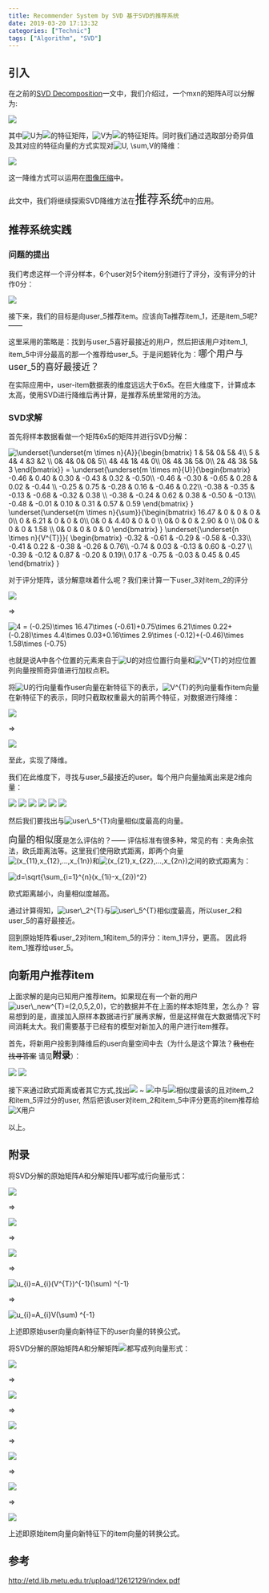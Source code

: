 ```yaml
---
title: Recommender System by SVD 基于SVD的推荐系统
date: 2019-03-20 17:13:32
categories: ["Technic"]
tags: ["Algorithm", "SVD"]
---
```


## 引入

在之前的[SVD Decomposition](https://dorianzi.github.io/2019/03/09/matrix_SVD_decomposition/)一文中，我们介绍过，一个mxn的矩阵A可以分解为:

<img src="https://latex.codecogs.com/gif.latex?\underset{m\times&space;n}{A}=\underset{m\times&space;m}{U}\underset{m\times&space;n}{\sum}\underset{n\times&space;n}{V^{T}}">

其中<img src="https://latex.codecogs.com/gif.latex?U" title="U" />为<img src="https://latex.codecogs.com/gif.latex?AA^{T}">的特征矩阵，<img src="https://latex.codecogs.com/gif.latex?V" title="V" />为<img src="https://latex.codecogs.com/gif.latex?A^{T}A">的特征矩阵。同时我们通过选取部分奇异值及其对应的特征向量的方式实现对<img src="https://latex.codecogs.com/gif.latex?U,&space;\sum,V" title="U, \sum,V" />的降维：

<img src="https://github.com/DorianZi/algorithm_explained/blob/master/res/svd_cut_2.png?raw=true">

这一降维方式可以运用在[图像压缩](https://dorianzi.github.io/2019/03/10/image_compression_with_SVD/)中。

此文中，我们将继续探索SVD降维方法在<font size="5">推荐系统</font>中的应用。

## 推荐系统实践

### 问题的提出
我们考虑这样一个评分样本，6个user对5个item分别进行了评分，没有评分的计作0分：

<img src="https://github.com/DorianZi/algorithm_explained/raw/master/res/svd_recommender_data_2.png">

接下来，我们的目标是向user_5推荐item。应该向Ta推荐item_1，还是item_5呢? ——

这里采用的策略是：找到与user_5喜好最接近的用户，然后把该用户对item_1, item_5中评分最高的那一个推荐给user_5。于是问题转化为：<font size="4">哪个用户与user_5的喜好最接近？</font>

在实际应用中，user-item数据表的维度远远大于6x5。在巨大维度下，计算成本太高，使用SVD进行降维后再计算，是推荐系统里常用的方法。

### SVD求解
首先将样本数据看做一个矩阵6x5的矩阵并进行SVD分解：

<img src="https://latex.codecogs.com/png.latex?\underset{\underset{m&space;\times&space;n}{A}}{\begin{bmatrix}&space;1&space;&&space;5&&space;0&&space;5&&space;4\\&space;5&space;&&space;4&&space;4&space;&3&space;&2&space;\\&space;0&&space;4&&space;0&&space;0&&space;5\\&space;4&&space;4&&space;1&&space;4&&space;0\\&space;0&&space;4&&space;3&&space;5&&space;0\\&space;2&&space;4&&space;3&&space;5&&space;3&space;\end{bmatrix}}&space;=&space;\underset{\underset{m&space;\times&space;m}{U}}{\begin{bmatrix}&space;-0.46&space;&&space;0.40&space;&&space;0.30&space;&&space;-0.43&space;&&space;0.32&space;&&space;-0.50\\&space;-0.46&space;&&space;-0.30&space;&&space;-0.65&space;&&space;0.28&space;&&space;0.02&space;&&space;-0.44&space;\\&space;-0.25&space;&&space;0.75&space;&&space;-0.28&space;&&space;0.16&space;&&space;-0.46&space;&&space;0.22\\&space;-0.38&space;&&space;-0.35&space;&&space;-0.13&space;&&space;-0.68&space;&&space;-0.32&space;&&space;0.38&space;\\&space;-0.38&space;&&space;-0.24&space;&&space;0.62&space;&&space;0.38&space;&&space;-0.50&space;&&space;-0.13\\&space;-0.48&space;&&space;-0.01&space;&&space;0.10&space;&&space;0.31&space;&&space;0.57&space;&&space;0.59&space;\end{bmatrix}&space;}&space;\underset{\underset{m&space;\times&space;n}{\sum}}{\begin{bmatrix}&space;16.47&space;&&space;0&space;&&space;0&space;&&space;0&space;&&space;0\\&space;0&space;&&space;6.21&space;&&space;0&space;&&space;0&space;&&space;0\\&space;0&&space;0&space;&&space;4.40&space;&&space;0&space;&&space;0&space;\\&space;0&&space;0&space;&&space;0&space;&&space;2.90&space;&&space;0&space;\\&space;0&&space;0&space;&&space;0&space;&&space;0&space;&&space;1.58&space;\\&space;0&&space;0&space;&&space;0&space;&&space;0&space;&&space;0&space;\end{bmatrix}&space;}&space;\underset{\underset{n&space;\times&space;n}{V^{T}}}{&space;\begin{bmatrix}&space;-0.32&space;&&space;-0.61&space;&&space;-0.29&space;&&space;-0.58&space;&&space;-0.33\\&space;-0.41&space;&&space;0.22&space;&&space;-0.38&space;&&space;-0.26&space;&&space;0.76\\&space;-0.74&space;&&space;0.03&space;&&space;-0.13&space;&&space;0.60&space;&&space;-0.27&space;\\&space;-0.39&space;&&space;-0.12&space;&&space;0.87&space;&&space;-0.20&space;&&space;0.19\\&space;0.17&space;&&space;-0.75&space;&&space;-0.03&space;&&space;0.45&space;&&space;0.45&space;\end{bmatrix}&space;}" title="\underset{\underset{m \times n}{A}}{\begin{bmatrix} 1 & 5& 0& 5& 4\\ 5 & 4& 4 &3 &2 \\ 0& 4& 0& 0& 5\\ 4& 4& 1& 4& 0\\ 0& 4& 3& 5& 0\\ 2& 4& 3& 5& 3 \end{bmatrix}} = \underset{\underset{m \times m}{U}}{\begin{bmatrix} -0.46 & 0.40 & 0.30 & -0.43 & 0.32 & -0.50\\ -0.46 & -0.30 & -0.65 & 0.28 & 0.02 & -0.44 \\ -0.25 & 0.75 & -0.28 & 0.16 & -0.46 & 0.22\\ -0.38 & -0.35 & -0.13 & -0.68 & -0.32 & 0.38 \\ -0.38 & -0.24 & 0.62 & 0.38 & -0.50 & -0.13\\ -0.48 & -0.01 & 0.10 & 0.31 & 0.57 & 0.59 \end{bmatrix} } \underset{\underset{m \times n}{\sum}}{\begin{bmatrix} 16.47 & 0 & 0 & 0 & 0\\ 0 & 6.21 & 0 & 0 & 0\\ 0& 0 & 4.40 & 0 & 0 \\ 0& 0 & 0 & 2.90 & 0 \\ 0& 0 & 0 & 0 & 1.58 \\ 0& 0 & 0 & 0 & 0 \end{bmatrix} } \underset{\underset{n \times n}{V^{T}}}{ \begin{bmatrix} -0.32 & -0.61 & -0.29 & -0.58 & -0.33\\ -0.41 & 0.22 & -0.38 & -0.26 & 0.76\\ -0.74 & 0.03 & -0.13 & 0.60 & -0.27 \\ -0.39 & -0.12 & 0.87 & -0.20 & 0.19\\ 0.17 & -0.75 & -0.03 & 0.45 & 0.45 \end{bmatrix} }" />

对于评分矩阵，该分解意味着什么呢？我们来计算一下user_3对item_2的评分

<img src="https://github.com/DorianZi/algorithm_explained/blob/master/res/recommender_rate_dot.png?raw=true">

=>

<img src="https://latex.codecogs.com/png.latex?4&space;=&space;(-0.25)\times&space;16.47\times&space;(-0.61)&plus;0.75\times&space;6.21\times&space;0.22&plus;(-0.28)\times&space;4.4\times&space;0.03&plus;0.16\times&space;2.9\times&space;(-0.12)&plus;(-0.46)\times&space;1.58\times&space;(-0.75)" title="4 = (-0.25)\times 16.47\times (-0.61)+0.75\times 6.21\times 0.22+(-0.28)\times 4.4\times 0.03+0.16\times 2.9\times (-0.12)+(-0.46)\times 1.58\times (-0.75)" />

也就是说A中各个位置的元素来自于<img src="https://latex.codecogs.com/png.latex?U" title="U" />的对应位置行向量和<img src="https://latex.codecogs.com/png.latex?V^{T}" title="V^{T}" />的对应位置列向量按照奇异值进行加权点积。

将<img src="https://latex.codecogs.com/png.latex?U" title="U" />的行向量看作user向量在新特征下的表示，<img src="https://latex.codecogs.com/png.latex?V^{T}" title="V^{T}" />的列向量看作item向量在新特征下的表示，同时只截取权重最大的前两个特征，对数据进行降维：

<img src="https://github.com/DorianZi/algorithm_explained/blob/master/res/recommender_system_svd_feature.png?raw=true">

=>

<img src="https://github.com/DorianZi/algorithm_explained/blob/master/res/recommender_system_svd_feature_cut.png?raw=true">

至此，实现了降维。

我们在此维度下，寻找与user_5最接近的user。每个用户向量抽离出来是2维向量：

<img src="https://latex.codecogs.com/gif.latex?user\_1^{T}&space;=&space;(-0.46,0.40)"/>

<img src="https://latex.codecogs.com/gif.latex?user\_2^{T}&space;=&space;(-0.46，-0.30)"/>

<img src="https://latex.codecogs.com/gif.latex?user\_3^{T}&space;=&space;(-0.25,0.75)"/>

<img src="https://latex.codecogs.com/gif.latex?user\_4^{T}&space;=&space;(-0.38,-0.35)"/>

<img src="https://latex.codecogs.com/gif.latex?user\_5^{T}&space;=&space;(-0.38，-0.24)"/>

<img src="https://latex.codecogs.com/gif.latex?user\_6^{T}&space;=&space;(-0.48,-0.01)"/>

然后我们要找出与<img src="https://latex.codecogs.com/gif.latex?user\_5^{T}" title="user\_5^{T}" />向量相似度最高的向量。

<font size="4">向量的相似度</font>是怎么评估的？—— 评估标准有很多种，常见的有：夹角余弦法，欧氏距离法等。这里我们使用欧式距离，即两个向量<img src="https://latex.codecogs.com/gif.latex?(x_{11},x_{12},...,x_{1n})" title="(x_{11},x_{12},...,x_{1n})" />和<img src="https://latex.codecogs.com/gif.latex?(x_{21},x_{22},...,x_{2n})" title="(x_{21},x_{22},...,x_{2n})" />之间的欧式距离为：

<img src="https://latex.codecogs.com/gif.latex?d=\sqrt{\sum_{i=1}^{n}(x_{1i}-x_{2i})^2}" title="d=\sqrt{\sum_{i=1}^{n}(x_{1i}-x_{2i})^2}" />

欧式距离越小，向量相似度越高。

通过计算得知，<img src="https://latex.codecogs.com/gif.latex?user\_2^{T}" title="user\_2^{T}" />与<img src="https://latex.codecogs.com/gif.latex?user\_5^{T}" title="user\_5^{T}" />相似度最高，所以user_2和user_5的喜好最接近。

回到原始矩阵看user_2对item_1和item_5的评分：item_1评分，更高。 因此将item_1推荐给user_5。

## 向新用户推荐item
上面求解的是向已知用户推荐item。如果现在有一个新的用户<img src="https://latex.codecogs.com/gif.latex?X=(2,0,5,2,0)" title="user\_new^{T}=(2,0,5,2,0)" />，它的数据并不在上面的样本矩阵里，怎么办？
容易想到的是，直接加入原样本数据进行扩展再求解，但是这样做在大数据情况下时间消耗太大。我们需要基于已经有的模型对新加入的用户进行item推荐。

首先，将新用户投影到降维后的user向量空间中去（为什么是这个算法？~~我也在找寻答案~~ 请见<font size="4">**附录**</font>）：

<img src="https://latex.codecogs.com/gif.latex?X_{k}^{T}&space;=&space;X^{T}\underset{n\times&space;k}{V}\underset{k\times&space;k}{\sum}^{-1}" />

<img src="https://latex.codecogs.com/gif.latex?X_{2}^{T}&space;=(2,0,5,2,0)\begin{bmatrix}&space;-0.32&space;&&space;-0.41\\&space;-0.61&&space;0.22&space;\\&space;-0.29&space;&&space;-0.38&space;\\&space;-0.58&space;&&space;-0.26&space;\\&space;-0.33&space;&&space;0.76&space;\end{bmatrix}&space;\begin{bmatrix}&space;16.47&space;&&space;0\\&space;0&space;&&space;6.21&space;\end{bmatrix}^{-1}=(-0.20,-0.52)" />

接下来通过欧式距离或者其它方式,找出<img src="https://latex.codecogs.com/gif.latex?user\_1^{T}" /> ~ <img src="https://latex.codecogs.com/gif.latex?user\_6^{T}" />中与<img src="https://latex.codecogs.com/gif.latex?X_{2}^{T}}" />相似度最该的且对item_2和item_5评过分的user, 然后把该user对item_2和item_5中评分更高的item推荐给<img src="https://latex.codecogs.com/gif.latex?X" title="X" />用户

以上。

## 附录
将SVD分解的原始矩阵A和分解矩阵U都写成行向量形式：

<img src="https://latex.codecogs.com/gif.latex?A=U\sum&space;V^{T}"  />

=>

<img src="https://latex.codecogs.com/gif.latex?\begin{pmatrix}&space;A_{1}\\&space;A_{2}\\&space;...\\&space;A_{m}\\&space;\end{pmatrix}=&space;\begin{pmatrix}&space;u_{1}\\&space;u_{2}\\&space;...\\&space;u_{m}\\&space;\end{pmatrix}&space;\sum&space;V^{T}&space;=&space;\begin{pmatrix}&space;u_{1}\sum&space;V^{T}\\&space;u_{2}\sum&space;V^{T}\\&space;...\\&space;u_{m}\sum&space;V^{T}\\&space;\end{pmatrix}"  />

=>

<img src="https://latex.codecogs.com/gif.latex?A_{i}&space;=&space;u_{i}\sum&space;V^{T}\&space;,\&space;\&space;\&space;\&space;i=1,2,...,m" />

=>

<img src="https://latex.codecogs.com/gif.latex?u_{i}=A_{i}(V^{T})^{-1}(\sum)&space;^{-1}" title="u_{i}=A_{i}(V^{T})^{-1}(\sum) ^{-1}" />

=>

<img src="https://latex.codecogs.com/gif.latex?u_{i}=A_{i}V(\sum)&space;^{-1}" title="u_{i}=A_{i}V(\sum) ^{-1}" />

上述即原始user向量向新特征下的user向量的转换公式。

将SVD分解的原始矩阵A和分解矩阵<img src="https://latex.codecogs.com/gif.latex?V^{T}" />都写成列向量形式：

<img src="https://latex.codecogs.com/gif.latex?A=U\sum&space;V^{T}"  />

=>

<img src="https://latex.codecogs.com/gif.latex?(A_{1},A_{2},...,A_{n})=U\sum&space;(v_{1},v_{2},...,v_{n})"  />

=>

<img src="https://latex.codecogs.com/gif.latex?A_{i}=U\sum&space;v_{i}\&space;,\&space;\&space;\&space;\&space;i=1,2,...,n"  />

=>

<img src="https://latex.codecogs.com/gif.latex?v_{i}=(\sum&space;)^{-1}U^{-1}A_{i}" />

=>

<img src="https://latex.codecogs.com/gif.latex?v^{T}_{i}=A^{T}_{i}(U^{-1})^{T}((\sum&space;)^{-1})^{T}" />

=>

<img src="https://latex.codecogs.com/gif.latex?v^{T}_{i}=A^{T}_{i}U(\sum&space;)^{-1}" />

上述即原始item向量向新特征下的item向量的转换公式。


## 参考
http://etd.lib.metu.edu.tr/upload/12612129/index.pdf

